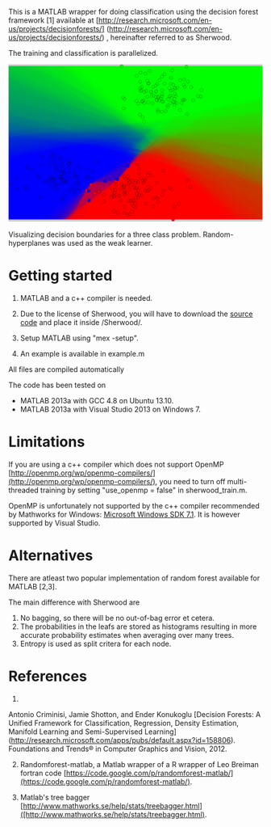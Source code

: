 This is a MATLAB wrapper for doing classification using the decision forest framework [1] available at
[http://research.microsoft.com/en-us/projects/decisionforests/]
(http://research.microsoft.com/en-us/projects/decisionforests/) ,
hereinafter referred to as Sherwood.

The training and classification is parallelized.

![ScreenShot](screenshot/decision_boundaries.png)

Visualizing decision boundaries for a three class problem.
Random-hyperplanes was used as the weak learner.

Getting started
===

1. MATLAB and a c++ compiler is needed. 

2. Due to the license of Sherwood, you will have to download 
the [source code](http://research.microsoft.com/en-us/projects/decisionforests/) and place it inside /Sherwood/.

3. Setup MATLAB using "mex -setup".

4. An example is available in example.m

All files are compiled automatically

The code has been tested on
* MATLAB 2013a with GCC 4.8 on Ubuntu 13.10.
* MATLAB 2013a with Visual Studio 2013 on Windows 7.

Limitations
===
If you are using a c++ compiler which does not support OpenMP
[http://openmp.org/wp/openmp-compilers/](http://openmp.org/wp/openmp-compilers/),
you need to turn off multi-threaded training by setting "use_openmp = false" in sherwood_train.m.

OpenMP is unfortunately not supported by the c++ compiler recommended by Mathworks for Windows: 
[Microsoft Windows SDK 7.1](http://www.mathworks.se/support/compilers/R2013b/index.html). It is however supported by Visual Studio.

Alternatives
===
There are atleast two popular implementation of random forest available for 
MATLAB [2,3]. 

The main difference with Sherwood are

1. No bagging, so there will be no out-of-bag error et cetera.
2. The probabilities in the leafs are stored as histograms resulting in more accurate probability estimates when averaging over many trees.
3. Entropy is used as split critera for each node.

References
===
1. 
Antonio Criminisi, Jamie Shotton, and Ender Konukoglu
[Decision Forests: A Unified Framework for Classification, Regression, Density Estimation, Manifold Learning and Semi-Supervised Learning]
(http://research.microsoft.com/apps/pubs/default.aspx?id=158806). Foundations and Trends® in Computer Graphics and Vision, 2012.

2. Randomforest-matlab, a Matlab wrapper of a R wrapper of Leo Breiman fortran code
[https://code.google.com/p/randomforest-matlab/](https://code.google.com/p/randomforest-matlab/).

3. Matlab's tree bagger [http://www.mathworks.se/help/stats/treebagger.html]([http://www.mathworks.se/help/stats/treebagger.html).




